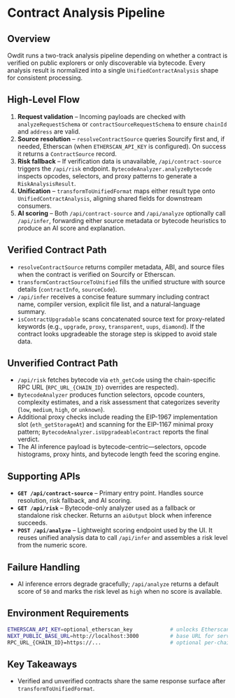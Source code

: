# Contract Analysis Pipeline

## Overview

Owdit runs a two-track analysis pipeline depending on whether a contract is verified on public explorers or only discoverable via bytecode. Every analysis result is normalized into a single `UnifiedContractAnalysis` shape for consistent processing.

## High-Level Flow

1. **Request validation** – Incoming payloads are checked with `analyzeRequestSchema` or `contractSourceRequestSchema` to ensure `chainId` and `address` are valid.
2. **Source resolution** – `resolveContractSource` queries Sourcify first and, if needed, Etherscan (when `ETHERSCAN_API_KEY` is configured). On success it returns a `ContractSource` record.
3. **Risk fallback** – If verification data is unavailable, `/api/contract-source` triggers the `/api/risk` endpoint. `BytecodeAnalyzer.analyzeBytecode` inspects opcodes, selectors, and proxy patterns to generate a `RiskAnalysisResult`.
4. **Unification** – `transformToUnifiedFormat` maps either result type onto `UnifiedContractAnalysis`, aligning shared fields for downstream consumers.
5. **AI scoring** – Both `/api/contract-source` and `/api/analyze` optionally call `/api/infer`, forwarding either source metadata or bytecode heuristics to produce an AI score and explanation.

## Verified Contract Path

- `resolveContractSource` returns compiler metadata, ABI, and source files when the contract is verified on Sourcify or Etherscan.
- `transformContractSourceToUnified` fills the unified structure with source details (`contractInfo`, `sourceCode`).
- `/api/infer` receives a concise feature summary including contract name, compiler version, explicit file list, and a natural-language summary.
- `isContractUpgradable` scans concatenated source text for proxy-related keywords (e.g., `upgrade`, `proxy`, `transparent`, `uups`, `diamond`). If the contract looks upgradeable the storage step is skipped to avoid stale data.

## Unverified Contract Path

- `/api/risk` fetches bytecode via `eth_getCode` using the chain-specific RPC URL (`RPC_URL_{CHAIN_ID}` overrides are respected).
- `BytecodeAnalyzer` produces function selectors, opcode counters, complexity estimates, and a risk assessment that categorizes severity (`low`, `medium`, `high`, or `unknown`).
- Additional proxy checks include reading the EIP-1967 implementation slot (`eth_getStorageAt`) and scanning for the EIP-1167 minimal proxy pattern; `BytecodeAnalyzer.isUpgradeableContract` reports the final verdict.
- The AI inference payload is bytecode-centric—selectors, opcode histograms, proxy hints, and bytecode length feed the scoring engine.

## Supporting APIs

- **`GET /api/contract-source`** – Primary entry point. Handles source resolution, risk fallback, and AI scoring.
- **`GET /api/risk`** – Bytecode-only analyzer used as a fallback or standalone risk checker. Returns an `aiOutput` block when inference succeeds.
- **`POST /api/analyze`** – Lightweight scoring endpoint used by the UI. It reuses unified analysis data to call `/api/infer` and assembles a risk level from the numeric score.

## Failure Handling

- AI inference errors degrade gracefully; `/api/analyze` returns a default score of `50` and marks the risk level as `high` when no score is available.

## Environment Requirements

```bash
ETHERSCAN_API_KEY=optional_etherscan_key            # unlocks Etherscan source fallback
NEXT_PUBLIC_BASE_URL=http://localhost:3000          # base URL for server-to-server infer calls
RPC_URL_{CHAIN_ID}=https://...                      # optional per-chain RPC override for risk API
```

## Key Takeaways

- Verified and unverified contracts share the same response surface after `transformToUnifiedFormat`.
